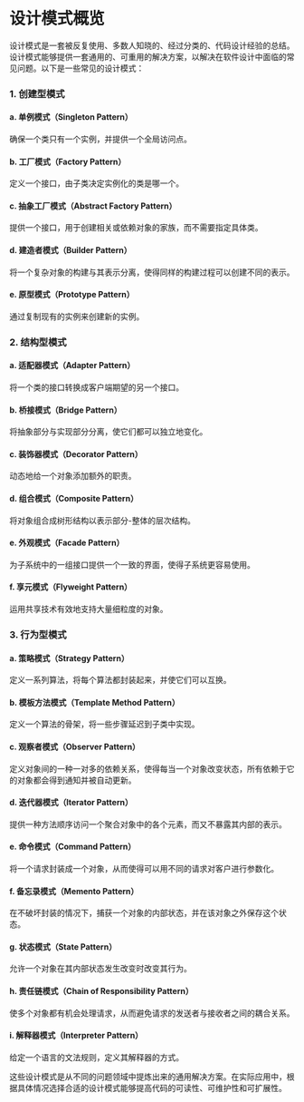 # 设计模式概览

设计模式是一套被反复使用、多数人知晓的、经过分类的、代码设计经验的总结。设计模式能够提供一套通用的、可重用的解决方案，以解决在软件设计中面临的常见问题。以下是一些常见的设计模式：

### 1. 创建型模式

#### a. 单例模式（Singleton Pattern）

确保一个类只有一个实例，并提供一个全局访问点。

#### b. 工厂模式（Factory Pattern）

定义一个接口，由子类决定实例化的类是哪一个。

#### c. 抽象工厂模式（Abstract Factory Pattern）

提供一个接口，用于创建相关或依赖对象的家族，而不需要指定具体类。

#### d. 建造者模式（Builder Pattern）

将一个复杂对象的构建与其表示分离，使得同样的构建过程可以创建不同的表示。

#### e. 原型模式（Prototype Pattern）

通过复制现有的实例来创建新的实例。

### 2. 结构型模式

#### a. 适配器模式（Adapter Pattern）

将一个类的接口转换成客户端期望的另一个接口。

#### b. 桥接模式（Bridge Pattern）

将抽象部分与实现部分分离，使它们都可以独立地变化。

#### c. 装饰器模式（Decorator Pattern）

动态地给一个对象添加额外的职责。

#### d. 组合模式（Composite Pattern）

将对象组合成树形结构以表示部分-整体的层次结构。

#### e. 外观模式（Facade Pattern）

为子系统中的一组接口提供一个一致的界面，使得子系统更容易使用。

#### f. 享元模式（Flyweight Pattern）

运用共享技术有效地支持大量细粒度的对象。

### 3. 行为型模式

#### a. 策略模式（Strategy Pattern）

定义一系列算法，将每个算法都封装起来，并使它们可以互换。

#### b. 模板方法模式（Template Method Pattern）

定义一个算法的骨架，将一些步骤延迟到子类中实现。

#### c. 观察者模式（Observer Pattern）

定义对象间的一种一对多的依赖关系，使得每当一个对象改变状态，所有依赖于它的对象都会得到通知并被自动更新。

#### d. 迭代器模式（Iterator Pattern）

提供一种方法顺序访问一个聚合对象中的各个元素，而又不暴露其内部的表示。

#### e. 命令模式（Command Pattern）

将一个请求封装成一个对象，从而使得可以用不同的请求对客户进行参数化。

#### f. 备忘录模式（Memento Pattern）

在不破坏封装的情况下，捕获一个对象的内部状态，并在该对象之外保存这个状态。

#### g. 状态模式（State Pattern）

允许一个对象在其内部状态发生改变时改变其行为。

#### h. 责任链模式（Chain of Responsibility Pattern）

使多个对象都有机会处理请求，从而避免请求的发送者与接收者之间的耦合关系。

#### i. 解释器模式（Interpreter Pattern）

给定一个语言的文法规则，定义其解释器的方式。

这些设计模式是从不同的问题领域中提炼出来的通用解决方案。在实际应用中，根据具体情况选择合适的设计模式能够提高代码的可读性、可维护性和可扩展性。